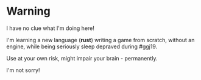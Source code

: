 # Warning

I have no clue what I'm doing here!

I'm learning a new language (**rust**) writing a game from scratch, without an engine,
while being seriously sleep depraved during #ggj19.

Use at your own risk, might impair your brain - permanently.

I'm not sorry!

